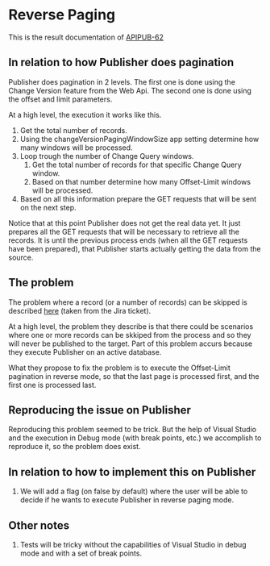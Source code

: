 # Reverse Paging

This is the result documentation of
[APIPUB-62](https://edfi.atlassian.net/browse/APIPUB-62)

## In relation to how Publisher does pagination

Publisher does pagination in 2 levels. The first one is done using the Change
Version feature from the Web Api. The second one is done using the offset and
limit parameters.

At a high level, the execution it works like this.

1. Get the total number of records.
2. Using the changeVersionPagingWindowSize app setting determine how many
   windows will be processed.
3. Loop trough the number of Change Query windows.
   1. Get the total number of records for that specific Change Query window.
   2. Based on that number determine how many Offset-Limit windows will be
      processed.
4. Based on all this information prepare the GET requests that will be sent on
   the next step.

Notice that at this point Publisher does not get the real data yet. It just
prepares all the GET requests that will be necessary to retrieve all the
records. It is until the previous process ends (when all the GET requests have
been prepared), that Publisher starts actually getting the data from the source.

## The problem

The problem where a record (or a number of records) can be skipped is described
[here](https://github.com/edanalytics/edfi_api_client?tab=readme-ov-file#change-version-stepping)
(taken from the Jira ticket).

At a high level, the problem they describe is that there could be scenarios
where one or more records can be skkiped from the process and so they will never
be published to the target. Part of this problem accurs because they execute
Publisher on an active database.

What they propose to fix the problem is to execute the Offset-Limit pagination
in reverse mode, so that the last page is processed first, and the first one is
processed last.

## Reproducing the issue on Publisher

Reproducing this problem seemed to be trick. But the help of Visual Studio and
the execution in Debug mode (with break points, etc.) we accomplish to reproduce
it, so the problem does exist.

## In relation to how to implement this on Publisher

1. We will add a flag (on false by default) where the user will be able to
   decide if he wants to execute Publisher in reverse paging mode.

## Other notes

1. Tests will be tricky without the capabilities of Visual Studio in debug mode
   and with a set of break points.
